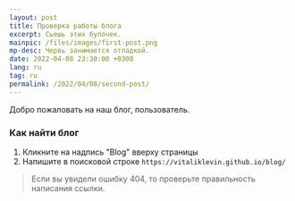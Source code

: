 ```yaml
---
layout: post
title: Проверка работы блога
excerpt: Сьешь этих булочек.
mainpic: /files/images/first-post.png
mp-desc: Червь занимается отладкой.
date: 2022-04-08 23:30:00 +0300
lang: ru
tag: ru
permalink: /2022/04/08/second-post/
---
```


Добро пожаловать на наш блог, пользователь.

### Как найти блог

1. Кликните на надпись "Blog" вверху страницы
2. Напишите в поисковой строке `https://vitaliklevin.github.io/blog/`

> Если вы увидели ошибку 404, то проверьте правильность написания ссылки.